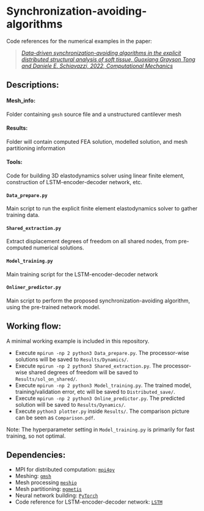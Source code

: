 # Synchronization-avoiding-algorithms

Code references for the numerical examples in the paper:

> [*Data-driven synchronization-avoiding algorithms in the
explicit distributed structural analysis of soft tissue, Guoxiang Grayson Tong and Daniele E. Schiavazzi, 2022, Computational Mechanics*](https://link-springer-com.proxy.library.nd.edu/article/10.1007/s00466-022-02248-w)

## Descriptions:

#### Mesh_info: 
Folder containing ```gmsh``` source file and a unstructured cantilever mesh 

#### Results: 
Folder will contain computed FEA solution, modelled solution, and mesh partitioning information

#### Tools:
Code for building 3D elastodynamics solver using linear finite element, construction of LSTM-encoder-decoder network, etc.

#### ```Data_prepare.py```
Main script to run the explicit finite element elastodynamics solver to gather training data.

#### ```Shared_extraction.py```
Extract displacement degrees of freedom on all shared nodes, from pre-computed numerical solutions.

#### ```Model_training.py```
Main training script for the LSTM-encoder-decoder network

#### ```Onliner_predictor.py```
Main script to perform the proposed synchronization-avoiding algorithm, using the pre-trained network model.

## Working flow:

A minimal working example is included in this repository. 
- Execute ```mpirun -np 2 python3 Data_prepare.py```. The processor-wise solutions will be saved to ```Results/Dynamics/```.
- Execute ```mpirun -np 2 python3 Shared_extraction.py```. The processor-wise shared degrees of freedom will be saved to ```Results/sol_on_shared/```.
- Execute ```mpirun -np 2 python3 Model_training.py```. The trained model, training/validation error, etc will be saved to ```Distributed_save/```.
- Execute ```mpirun -np 2 python3 Online_predictor.py```. The predicted solution will be saved to ```Results/Dynamics/```.
- Execute ```python3 plotter.py``` inside ```Results/```. The comparison picture can be seen as ```Comparison.pdf```.

Note: The hyperparameter setting in ```Model_training.py``` is primarily for fast training, so not optimal.

## Dependencies: 
- MPI for distributed computation: [```mpi4py```](https://pypi.org/project/mpi4py/)
- Meshing: [```gmsh```](https://gmsh.info/)
- Mesh processing [```meshio```](https://github.com/nschloe/meshio)
- Mesh partitioning: [```mgmetis```](https://github.com/chiao45/mgmetis)
- Neural network building: [```PyTorch```](https://pytorch.org/get-started/locally/)
- Code reference for LSTM-encoder-decoder network: [```LSTM```](https://github.com/lkulowski/LSTM_encoder_decoder)
